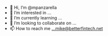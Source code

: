 - 👋 Hi, I’m @mpanzarella
- 👀 I’m interested in ...
- 🌱 I’m currently learning ...
- 💞️ I’m looking to collaborate on ...
- 📫 How to reach me ...mike@betterfintech.net

<!---
mpanzarella/mpanzarella is a ✨ special ✨ repository because its `README.md` (this file) appears on your GitHub profile.
You can click the Preview link to take a look at your changes.
--->
